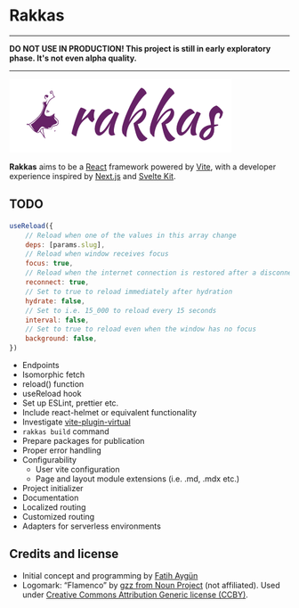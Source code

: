 # Rakkas

---

**DO NOT USE IN PRODUCTION! This project is still in early exploratory phase. It's not even alpha quality.**

---

![](shared-assets/logo.png)

**Rakkas** aims to be a [React](https://reactjs.org) framework powered by [Vite](https://vitejs.dev), with a developer experience inspired by [Next.js](https://nextjs.org) and [Svelte Kit](https://kit.svelte.dev).


## TODO

```js
useReload({
	// Reload when one of the values in this array change
	deps: [params.slug],
	// Reload when window receives focus
	focus: true,
	// Reload when the internet connection is restored after a disconnection
	reconnect: true,
	// Set to true to reload immediately after hydration
	hydrate: false,
	// Set to i.e. 15_000 to reload every 15 seconds
	interval: false,
	// Set to true to reload even when the window has no focus
	background: false,
})
```

- Endpoints
- Isomorphic fetch
- reload() function
- useReload hook
- Set up ESLint, prettier etc.
- Include react-helmet or equivalent functionality
- Investigate [vite-plugin-virtual](https://github.com/patak-js/vite-plugin-virtual)
- `rakkas build` command
- Prepare packages for publication
- Proper error handling
- Configurability
  - User vite configuration
  - Page and layout module extensions (i.e. .md, .mdx etc.)
- Project initializer
- Documentation
- Localized routing
- Customized routing
- Adapters for serverless environments

## Credits and license
- Initial concept and programming by [Fatih Aygün](https://github.com/cyco130)
- Logomark: “Flamenco” by [gzz from Noun Project](https://thenounproject.com/term/flamenco/111303/) (not affiliated). Used under [Creative Commons Attribution Generic license (CCBY)](https://creativecommons.org/licenses/by/2.0/).
